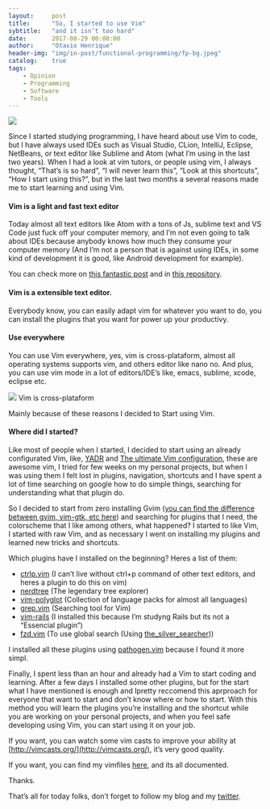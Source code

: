 ```yaml
---
layout:     post
title:      "So, I started to use Vim"
sybtitle:   "and it isn’t too hard"
date:       2017-08-29 00:00:00
author:     "Otavio Henrique"
header-img: "img/in-post/functional-programming/fp-bg.jpeg"
catalog:    true
tags:
    - Opinion
    - Programming
    - Software
    - Tools
---
```


![](https://cdn-images-1.medium.com/max/800/1*ro1QoXvKwQjgl0WCq5KZEQ.png)

Since I started studying programming, I have heard about use Vim to code, but I
have always used IDEs such as Visual Studio, CLion, IntelliJ, Eclipse, NetBeans,
or text editor like Sublime and Atom (what I’m using in the last two years).
When I had a look at vim tutors, or people using vim, I always thought, “That’s
is so hard”, “I will never learn this”, “Look at this shortcuts”, “How I start
using this?”, but in the last two months a several reasons made me to start
learning and using Vim.

#### Vim is a light and fast text editor

Today almost all text editors like Atom with a tons of Js, sublime text and VS
Code just fuck off your computer memory, and I’m not even going to talk about
IDEs because anybody knows how much they consume your computer memory (And I’m
not a person that is against using IDEs, in some kind of development it is good,
like Android development for example).

You can check more on [this fantastic
post](https://medium.freecodecamp.org/why-i-still-use-vim-67afd76b4db6) and in
[this
repository](https://github.com/jhallen/joes-sandbox/tree/master/editor-perf).

#### Vim is a extensible text editor.

Everybody know, you can easily adapt vim for whatever you want to do, you can
install the plugins that you want for power up your productivy.

#### Use everywhere

You can use Vim everywhere, yes, vim is cross-plataform, almost all operating
systems supports vim, and others editor like nano no. And plus, you can use vim
mode in a lot of editors/IDE’s like, emacs, sublime, xcode, eclipse etc.

![](https://cdn-images-1.medium.com/max/800/1*9LsLtjuX0HuZZcHM7kxQHA.jpeg)
<span class="figcaption_hack">Vim is cross-plataform</span>

Mainly because of these reasons I decided to Start using Vim.

#### Where did I started?

Like most of people when I started, I decided to start using an already
configurated Vim, like, [YADR](https://github.com/skwp/dotfiles) and [The
ultimate Vim configuration](https://github.com/amix/vimrc), these are awesome
vim, I tried for few weeks on my personal projects, but when I was using them I
felt lost in plugins, navigation, shortcuts and I have spent a lot of time
searching on google how to do simple things, searching for understanding what
that plugin do.

So I decided to start from zero installing Gvim ([you can find the difference
between gvim, vim-gtk, etc
here](https://askubuntu.com/questions/281886/what-are-the-differences-between-the-different-vim-packages-available-in-ubuntu))
and searching for plugins that I need, the colorscheme that I like among others,
what happened? I started to like Vim, I started with raw Vim, and as necessary I
went on installing my plugins and learned new tricks and shortcuts.

Which plugins have I installed on the beginning? Heres a list of them:

* [ctrlp.vim](https://github.com/kien/ctrlp.vim) (I can’t live without ctrl+p
command of other text editors, and heres a plugin to do this on vim)
* [nerdtree](https://github.com/scrooloose/nerdtree) (The legendary tree explorer)
* [vim-polyglot](https://github.com/sheerun/vim-polyglot) (Collection of language
packs for almost all languages)
* [grep.vim](https://github.com/vim-scripts/grep.vim) (Searching tool for Vim)
* [vim-rails](https://github.com/tpope/vim-rails) (I installed this because I’m
studyng Rails but its not a “Essencial plugin”)
* [fzd.vim](https://github.com/junegunn/fzf.vim) (To use global search (Using
[the_silver_searcher](https://github.com/ggreer/the_silver_searcher)))

I installed all these plugins using
[pathogen.vim](https://github.com/tpope/vim-pathogen) because I found it more
simpl.

Finally, I spent less than an hour and already had a Vim to start coding and
learning. After a few days I installed some other plugins, but for the start
what I have mentioned is enough and Ipretty reccomend this aprproach for
everyone that want to start and don’t know where or how to start. With this
method you will learn the plugins you’re installing and the shortcut while you
are working on your personal projects, and when you feel safe developing using
Vim, you can start using it on your job.

If you want, you can watch some vim casts to improve your ability at
[http://vimcasts.org/](http://vimcasts.org/), it’s very good quality.

If you want, you can find my vimfiles
[here](https://github.com/OtavioHenrique/vimfiles), and its all documented.

Thanks.

That’s all for today folks, don’t forget to follow my blog and my
[twitter](https://twitter.com/ValadaresOtavio).
